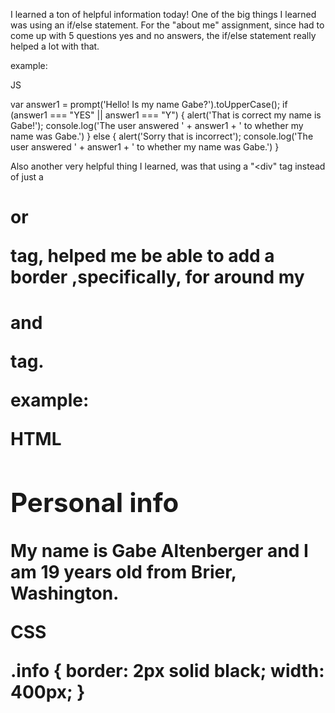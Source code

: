 I learned a ton of helpful information today! One of the big things I learned was using an if/else statement. For the "about me" assignment, since had to come up with 5 questions yes and no answers, the if/else statement really helped a lot with that.

example:

JS

var answer1 = prompt('Hello! Is my name Gabe?').toUpperCase();
if (answer1 === "YES" || answer1 === "Y") {
  alert('That is correct my name is Gabe!');
  console.log('The user answered ' + answer1 + ' to whether my name was Gabe.')
}
else {
  alert('Sorry that is incorrect');
  console.log('The user answered ' + answer1 + ' to whether my name was Gabe.')
}

Also another very helpful thing I learned, was that using a "<div" tag instead of just a <h1> or <p> tag, helped me be able to add a border ,specifically, for around my <h1> and <p> tag.

example:

HTML

<div class="info">
      <h2>Personal info</h2>
      <p>My name is Gabe Altenberger and I am 19 years old from Brier, Washington.</p>
    </div>

CSS

.info {
  border: 2px solid black;
  width: 400px;
}
